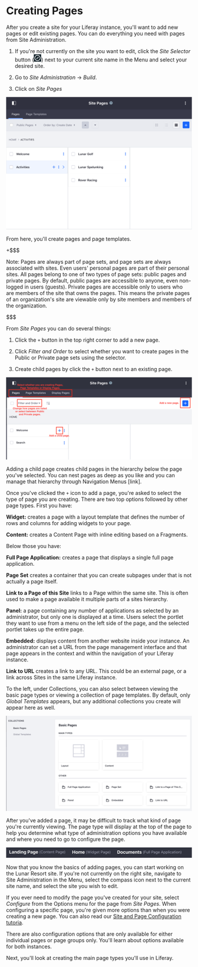 # Creating Pages [](id=creating-pages)

After you create a site for your Liferay instance, you'll want to add new 
pages or edit existing pages. You can do everything you need with pages from 
Site Administration.

1.  If you're not currently on the site you want to edit, click the *Site 
    Selector* button (![Compass](../../../../images/icon-compass.png)) next to 
    your current site name in the Menu and select your desired site.

2.  Go to *Site Administration* &rarr; *Build*.

3.  Click on *Site Pages*
 
![Figure 1: The Sites Pages page allows you to edit your site pages as a whole.](../../../../images/managing-site-pages.png)

From here, you'll create pages and page templates.

+$$$

Note: Pages are always part of page sets, and page sets are always associated with sites. Even users' personal pages are part of their personal sites. All pages belong to one of two types of page sets: public pages and private pages. By default, public pages are accessible to anyone, even non-logged in users (guests). Private pages are accessible only to users who are members of the site that owns the pages. This means the private pages of an organization's site are viewable only by site members and members of the organization. 

$$$

From *Site Pages* you can do several things:

1.  Click the `+` button in the top right corner to add a new page.

2.  Click *Filter and Order* to select whether you want to create pages in the Public or Private page sets using the selector.

3.  Create child pages by click the `+` button next to an existing page.

![Figure X: Understanding the options on Site Pages.](../../../../images/site-pages-breakdown.png)

Adding a child page creates child pages in the hierarchy below the page you've 
selected. You can nest pages as deep as you like and you can manage that 
hierarchy through Navigation Menus [link]. 

Once you've clicked the `+` icon to add a page, you're asked to select the type
of page you are creating. There are two top options followed by other page 
types. First you have:

**Widget:** creates a page with a layout template that defines the number of rows and columns for adding widgets to your page.

**Content:** creates a Content Page with inline editing based on a Fragments.

Below those you have:

**Full Page Application:** creates a page that displays a single full page
application.

**Page Set** creates a container that you can create subpages under that is not 
actually a page itself. 

**Link to a Page of this Site** links to a Page within the same site. This is 
often used to make a page available it multiple parts of a sites hierarchy.

**Panel:** a page containing any number of applications as selected by an
administrator, but only one is displayed at a time. Users select the portlet
they want to use from a menu on the left side of the page, and the selected
portlet takes up the entire page. 

**Embedded:** displays content from another website inside your instance. An
administrator can set a URL from the page management interface and that page
appears in the context and within the navigation of your Liferay instance.

**Link to URL** creates a link to any URL. This could be an external page, or
a link across Sites in the same Liferay instance.

To the left, under Collections, you can also select between viewing the basic page types or viewing a collection of page templates. By default, only *Global Templates* appears, but any additional collections you create will appear here as well.

![Figure X: You must select a page type when adding pages.](../../../../images/page-types-adding.png)

After you've added a page, it may be difficult to track what kind of page 
you're currently viewing. The page type will display at the top of the page to 
help you determine what type of administration options you have available and where you need to go to configure the page.

![Figure X: Here are three different page with three different types as they as displayed in the heading.](../../../../images/page-type-guide.png)

Now that you know the basics of adding pages, you can start working on the
Lunar Resort site. If you're not currently on the right site, navigate to Site
Administration in the Menu, select the compass icon next to the current site
name, and select the site you wish to edit.

If you ever need to modify the page you've created for your site, select
*Configure* from the Options menu for the page from *Site Pages*. When
configuring a specific page, you're given more options than when you were
creating a new page. You can also read our [Site and Page Configuration tutoria](/discover/portal/-/knowledge_base/7-1/site-and-page-configuration).

There are also configuration options that are only available for either
individual pages or page groups only. You'll learn about options available for
both instances.

Next, you'll look at creating the main page types you'll use in Liferay.
